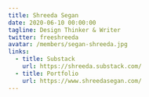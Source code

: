 ```yaml
---
title: Shreeda Segan
date: 2020-06-10 00:00:00
tagline: Design Thinker & Writer
twitter: freeshreeda
avatar: /members/segan-shreeda.jpg
links:
  - title: Substack
    url: https://shreeda.substack.com/
  - title: Portfolio
    url: https://www.shreedasegan.com/
---
```

